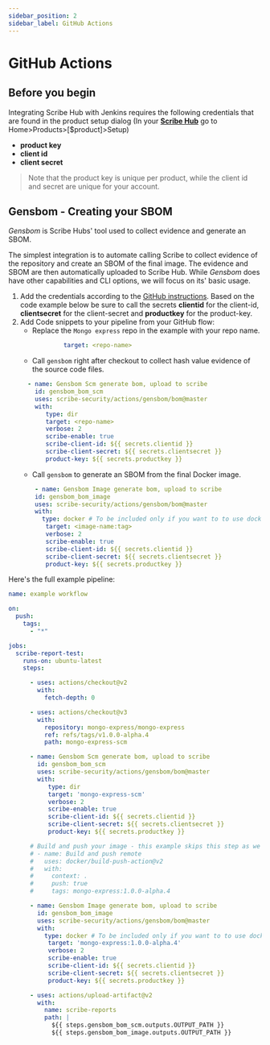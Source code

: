 ```yaml
---
sidebar_position: 2
sidebar_label: GitHub Actions
---
```


# GitHub Actions

## Before you begin

Integrating Scribe Hub with Jenkins requires the following credentials that are found in the product setup dialog (In your **[Scribe Hub](https://prod.hub.scribesecurity.com/ "Scribe Hub Link")** go to Home>Products>[$product]>Setup)

* **product key**
* **client id**
* **client secret**

>Note that the product key is unique per product, while the client id and secret are unique for your account.

## Gensbom - Creating your SBOM
*Gensbom* is Scribe Hubs' tool used to collect evidence and generate an SBOM.

The simplest integration is to automate calling Scribe to collect evidence of the repository and create an SBOM of the final image. The evidence and SBOM are then automatically uploaded to Scribe Hub. 
While *Gensbom* does have other capabilities and CLI options, we will focus on its' basic usage.


1. Add the credentials according to the [GitHub instructions](https://docs.github.com/en/actions/security-guides/encrypted-secrets/ "GitHub Instructions"). Based on the code example below be sure to call the secrets **clientid** for the client-id, **clientsecret** for the           client-secret and **productkey** for the product-key.
2. Add Code snippets to your pipeline from your GitHub flow:   
    * Replace the `Mongo express` repo in the example with your repo name.
    ```YAML
                target: <repo-name>
    ```
    * Call `gensbom` right after checkout to collect hash value evidence of the source code files.
    ```YAML
      - name: Gensbom Scm generate bom, upload to scribe
        id: gensbom_bom_scm
        uses: scribe-security/actions/gensbom/bom@master
        with:
           type: dir
           target: <repo-name>
           verbose: 2
           scribe-enable: true
           scribe-client-id: ${{ secrets.clientid }}
           scribe-client-secret: ${{ secrets.clientsecret }}
           product-key: ${{ secrets.productkey }}
    ```
    * Call `gensbom` to generate an SBOM from the final Docker image.
    ```YAML
        - name: Gensbom Image generate bom, upload to scribe
        id: gensbom_bom_image
        uses: scribe-security/actions/gensbom/bom@master
        with:
          type: docker # To be included only if you want to to use docker daemon to access the image (for example, creating your docker image locally)
           target: <image-name:tag>
           verbose: 2
           scribe-enable: true
           scribe-client-id: ${{ secrets.clientid }}
           scribe-client-secret: ${{ secrets.clientsecret }}
           product-key: ${{ secrets.productkey }}
    ```

Here's the full example pipeline:

```YAML
name: example workflow

on: 
  push:
    tags:
      - "*"

jobs:
  scribe-report-test:
    runs-on: ubuntu-latest
    steps:

      - uses: actions/checkout@v2
        with:
          fetch-depth: 0

      - uses: actions/checkout@v3
        with:
          repository: mongo-express/mongo-express
          ref: refs/tags/v1.0.0-alpha.4
          path: mongo-express-scm

      - name: Gensbom Scm generate bom, upload to scribe
        id: gensbom_bom_scm
        uses: scribe-security/actions/gensbom/bom@master
        with:
           type: dir
           target: 'mongo-express-scm'
           verbose: 2
           scribe-enable: true
           scribe-client-id: ${{ secrets.clientid }}
           scribe-client-secret: ${{ secrets.clientsecret }}
           product-key: ${{ secrets.productkey }}

      # Build and push your image - this example skips this step as we're using the published mongo express.
      # - name: Build and push remote
      #   uses: docker/build-push-action@v2
      #   with:
      #     context: .
      #     push: true 
      #     tags: mongo-express:1.0.0-alpha.4

      - name: Gensbom Image generate bom, upload to scribe
        id: gensbom_bom_image
        uses: scribe-security/actions/gensbom/bom@master
        with:
          type: docker # To be included only if you want to to use docker daemon to access the image (for example, creating your docker image locally)
           target: 'mongo-express:1.0.0-alpha.4'
           verbose: 2
           scribe-enable: true
           scribe-client-id: ${{ secrets.clientid }}
           scribe-client-secret: ${{ secrets.clientsecret }}
           product-key: ${{ secrets.productkey }}

      - uses: actions/upload-artifact@v2
        with:
          name: scribe-reports
          path: |
            ${{ steps.gensbom_bom_scm.outputs.OUTPUT_PATH }}
            ${{ steps.gensbom_bom_image.outputs.OUTPUT_PATH }}
```
